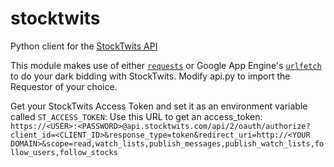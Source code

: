 # stocktwits
Python client for the [StockTwits API](http://stocktwits.com/developers/docs/api)

This module makes use of either [`requests`](http://docs.python-requests.org/en/master/) or Google App Engine's [`urlfetch`](https://cloud.google.com/appengine/docs/python/urlfetch/) to do your dark bidding with StockTwits.  Modify api.py to import the Requestor of your choice.  

Get your StockTwits Access Token and set it as an environment variable called `ST_ACCESS_TOKEN`:
Use this URL to get an access_token:
`https://<USER>:<PASSWORD>@api.stocktwits.com/api/2/oauth/authorize?client_id=<CLIENT_ID>&response_type=token&redirect_uri=http://<YOUR DOMAIN>&scope=read,watch_lists,publish_messages,publish_watch_lists,follow_users,follow_stocks`
